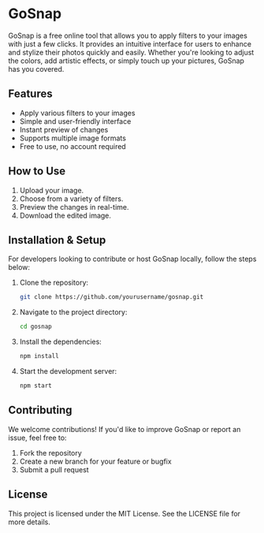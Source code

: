 # GoSnap

GoSnap is a free online tool that allows you to apply filters to your images with just a few clicks. It provides an intuitive interface for users to enhance and stylize their photos quickly and easily. Whether you're looking to adjust the colors, add artistic effects, or simply touch up your pictures, GoSnap has you covered.

## Features

- Apply various filters to your images
- Simple and user-friendly interface
- Instant preview of changes
- Supports multiple image formats
- Free to use, no account required

## How to Use

1. Upload your image.
2. Choose from a variety of filters.
3. Preview the changes in real-time.
4. Download the edited image.

## Installation & Setup

For developers looking to contribute or host GoSnap locally, follow the steps below:

1. Clone the repository:
   ```bash
   git clone https://github.com/yourusername/gosnap.git
2. Navigate to the project directory:
   ```bash
   cd gosnap
3. Install the dependencies:
   ```bash
   npm install
4. Start the development server:
   ```bash
   npm start

## Contributing
   We welcome contributions! If you'd like to improve GoSnap or report an issue, feel free to:
1. Fork the repository
2. Create a new branch for your feature or bugfix
3. Submit a pull request

## License
This project is licensed under the MIT License. See the LICENSE file for more details.
